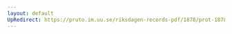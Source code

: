 ```yaml
---
layout: default
UpRedirect: https://pruto.im.uu.se/riksdagen-records-pdf/1878/prot-1878--ak--001/prot-1878--ak--001_006.pdf
---
```

